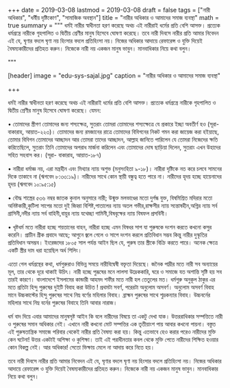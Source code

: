 +++
date = 2019-03-08
lastmod = 2019-03-08
draft = false
tags = ["নারী অধিকার", "ধর্মীয় দৃষ্টিকোণ", "সামাজিক অবস্থান"]
title = "নারীর অধিকার ও আমাদের সমাজ ব্যবস্থা"
math = true
summary = """
ধর্মই নারীর স্বাধীনতা হরণ করেছে অথচ এই নারীরাই ধর্মের প্রতি বেশি আসক্ত। প্রত্যেক ধর্মগ্রন্ত্রে নারীকে গৃহপালিত ও দ্বিতীয় শ্রেণীর মানুষ হিসেবে ঘোষণা করেছে।  তবে নারী দিবসে নারীর প্রতি আমার নিবেদন এই যে, ঘৃণার বদলে ঘৃণা নয় হিংসার বদলে প্রতিহিংসা নয়। নিজের অধিকার আদায়ে রেফারেন্স ও যুক্তি দিয়েই বৈষম্যকারীদের প্রতিহত করুন। নিজেকে নারী নয় একজন মানুষ ভাবুন। মানবাধিকার নিয়ে কথা বলুন।

"""

[header]
image = "edu-sys-sajal.jpg"
caption = "নারীর অধিকার ও আমাদের সমাজ ব্যবস্থা"

+++

ধর্মই নারীর স্বাধীনতা হরণ করেছে অথচ এই নারীরাই ধর্মের প্রতি বেশি আসক্ত। প্রত্যেক ধর্মগ্রন্ত্রে নারীকে গৃহপালিত ও দ্বিতীয় শ্রেণীর মানুষ হিসেবে ঘোষণা করেছে। যেমন:

•  তোমাদের স্ত্রীগণ তোমাদের জন্য শস্যক্ষেত্র, সুতরাং তোমরা তোমাদের শস্যক্ষেত্রে যে প্রকারে ইচ্ছা অবতীর্ণ হও (সূরা-বাকারাহ, আয়াত-২২৩)। তোমাদের জন্য রমজানের রাত্রে তোমাদের বিবিগনের নিকট গমন করা জায়েজ করা হইয়াছে, তোমার বিবিগন তোমাদের আচ্ছাদন আর তোমরা তাদের আচ্ছাদন, আল্লাহ জানিতে পারিলেন যে তোমরা নিজেদের ক্ষতি করিতেছিলে, সুতরাং তিনি তোমাদের অপরাধ মার্জনা করিলেন এবং তোমাদের দোষ ছাড়িয়া দিলেন, সুতরাং এখন উহাদের সহিত সহবাস কর। (সূরা- বাকারাহ, আয়াত-১৮৭)

•  নারীরা ধর্মাজ্ঞ নয়, এরা মন্ত্রহীন এবং মিথ্যার ন্যায় অশুভ (মনুসংহিতা ৯-১৮)। নারীরা দৃষ্টিকে নত করে চলবে সামনের দিকে তাকাবে না (ঋগবেদ ৮:৩৩:১৯)। নারীদের সাথে কোন স্থায়ী বন্ধুত্ব হতে পারে না। নারীদের হৃদয় হচ্ছে হায়েনাদের হৃদয় (ঋগবেদ ১০:৯৫:১৫)

•  বৌদ্ধ শাস্ত্রের ৫৩৬ নম্বর জাতক কুনাল অনুসারে নারী; উন্মুক্ত মলভাণ্ডের মতো দুর্গন্ধ যুক্ত, বিষমিশ্রিত মদিরার মতো অনিষ্টকারী,কুটিলা সাপের মতো দুই জিহ্বা বিশিষ্ট,পাতালের ন্যায় অতল গভীর,রাক্ষসীর ন্যায় সন্তোষহীন,অগ্নির ন্যায় সর্ব গ্রাসিনী,নদীর ন্যায় সর্ব বাহিনী,বায়ুর ন্যায় যথেচ্ছা গামিনী,বিষবৃক্ষের ন্যায় বিষফল প্রসবিনী।

•  খৃষ্টধর্ম মতে নারীরা হচ্ছে শয়তানের বাহন, নারীরা হচ্ছে এমন বিষধর সাপ যা পুরুষকে দংশন করতে কখনো কসুর করেনি। প্রাচীন গ্রীক প্রবাদে আছে; আগুনে জ্বলে গেলে ও সাপে দংশন করলে প্রতিবিধান সম্ভব কিন্তু নারীর দুস্কৃতির প্রতিবিধান অসম্ভব। ইংরেজদের ১৮০৫ সাল পর্যন্ত আইন ছিল যে, পুরুষ তার স্ত্রীকে বিক্রি করতে পারে। অনেক ক্ষেত্রে একটি স্ত্রীর দাম ধরা হয়েছিল অর্ধ শিলিং।

এতো গেল ধর্মগ্রন্থের কথা, ধর্মগুরুরাও বিভিন্ন সময়ে নারীবিদ্বেষী বক্তৃতা দিয়েছে। জনৈক পাদ্রীর মতে নারী সব অন্যায়ের মূল, তার থেকে দূরে থাকাই উচিৎ। নারী হচ্ছে পুরূষের মনে লালসা উদ্রেককারি, ঘরে ও সমাজে যত অশান্তি সৃষ্টি হয় সব তারই কারণে। বাংলাদেশে ইসলামের কান্ডারী আহমদ শফীর মতে নারী হল তেতুলের মত। ধর্মগুরু অনুকূল ঠাকুর এর মতে প্রতিটা হিন্দু পুরুষের দুইটি বিবাহ করা উচিত ! প্রথমটা সবর্ণ, পরেরটা অনুলোম অসবর্ণ। অনুলোম অসবর্ণ বিবাহ মানে উচ্চকাস্টের হিন্দু পুরুষের সাথে নিম্ন বর্ণের মহিলার বিবাহ। ব্রাহ্মন পুরুষের সাথে শুদ্রকন্যার বিবাহ। উচ্চবর্নের মহিলার সাথে নিম্ন বর্নের পুরুষের বিবাহে তিনি আবার নারাজ।

ধর্ম বাদ দিয়ে এবার আমাদের মানুষসৃষ্ট আইন কি বলে নারীদের বিষয়ে তা একটু দেখা যাক। উত্তররাধিকার সম্পত্তিতে নারী ও পুরুষের সমান অধিকার নেই। এখানে নারী কখনো মোট সম্পত্তির এক তৃতীয়াংশ পায় আবার কখনো পায়না। বস্তুত এই পুরুষতান্ত্রিক সমাজে পরিবার থেকেই নারীর প্রতি বৈষম্য করা হয়। কিন্তু এতভাবে হেও করার পরেও নারীদের মুক্তি কেন ঘটেনা! উত্তর একটাই অশিক্ষা ও কুশিক্ষা। তাই এই পরাধীনতার কবল থেকে মুক্তি পেতে নারীদের শিক্ষিত হওয়ার কোন বিকল্প নেই। আর অধিকার! সেতো ভিক্ষায় মেলে না আদায় করে নিতে হয়।

তবে নারী দিবসে নারীর প্রতি আমার নিবেদন এই যে, ঘৃণার বদলে ঘৃণা নয় হিংসার বদলে প্রতিহিংসা নয়। নিজের অধিকার আদায়ে রেফারেন্স ও যুক্তি দিয়েই বৈষম্যকারীদের প্রতিহত করুন। নিজেকে নারী নয় একজন মানুষ ভাবুন। মানবাধিকার নিয়ে কথা বলুন।

